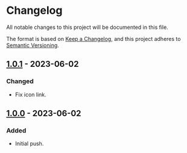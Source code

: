 # Changelog

All notable changes to this project will be documented in this file.

The format is based on [Keep a Changelog](https://keepachangelog.com/en/1.0.0/),
and this project adheres to [Semantic Versioning](https://semver.org/spec/v2.0.0.html).

## [1.0.1] - 2023-06-02

### Changed

- Fix icon link.

## [1.0.0] - 2023-06-02

### Added

- Initial push.

[1.0.1]: https://github.com/hyugogirubato/MangaPlus/releases/tag/v1.0.1
[1.0.0]: https://github.com/hyugogirubato/MangaPlus/releases/tag/v1.0.0
